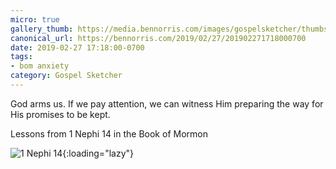 ```yaml
---
micro: true
gallery_thumb: https://media.bennorris.com/images/gospelsketcher/thumbs/1-nephi-14.jpg
canonical_url: https://bennorris.com/2019/02/27/201902271718000700
date: 2019-02-27 17:18:00-0700
tags:
- bom anxiety
category: Gospel Sketcher
---
```


God arms us. If we pay attention, we can witness Him preparing the way for His promises to be kept.

Lessons from 1 Nephi 14 in the Book of Mormon

![1 Nephi 14](https://media.bennorris.com/images/gospelsketcher/bom-anxiety-study/1-nephi-14.jpg){:loading="lazy"}